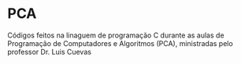 # PCA

Códigos feitos na linaguem de programação C durante as aulas de Programação de Computadores e Algoritmos (PCA), ministradas pelo professor Dr. Luis Cuevas
